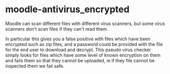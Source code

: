 # moodle-antivirus_encrypted

Moodle can scan different files with different virus scanners, but some virus scanners don't scan files if they can't read them.

In particular this gives you a false positive with files which have been encrypted such as zip files, and a password could be provided with the file for the end user to download and decrypt. This pseudo virus checker simply looks for files which have some level of known encryption on them and fails them so that they cannot be uploaded, ie if they file cannot be inspected them we fail safe.
